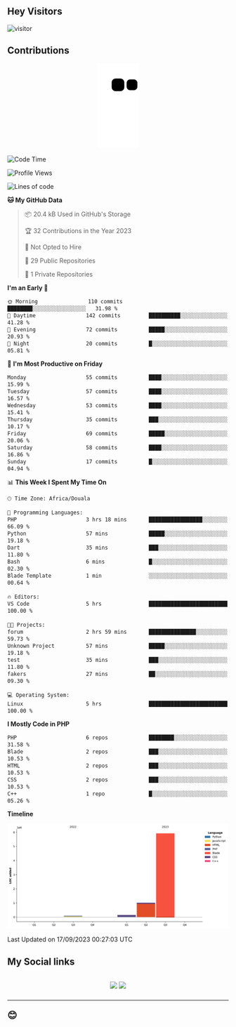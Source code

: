 ## Hey Visitors
![visitor](https://profile-counter.glitch.me/Fotsingboris/count.svg)

## Contributions
<p align="center">
  <img src="https://raw.githubusercontent.com/Fotsingboris/Fotsingboris/output/github-contribution-grid-snake.svg" />
</p>

<!--START_SECTION:waka-->
![Code Time](http://img.shields.io/badge/Code%20Time-642%20hrs%2010%20mins-blue)

![Profile Views](http://img.shields.io/badge/Profile%20Views-0-blue)

![Lines of code](https://img.shields.io/badge/From%20Hello%20World%20I%27ve%20Written-7.1%20million%20lines%20of%20code-blue)

**🐱 My GitHub Data** 

> 📦 20.4 kB Used in GitHub's Storage 
 > 
> 🏆 32 Contributions in the Year 2023
 > 
> 🚫 Not Opted to Hire
 > 
> 📜 29 Public Repositories 
 > 
> 🔑 1 Private Repositories 
 > 
**I'm an Early 🐤** 

```text
🌞 Morning                110 commits         ████████░░░░░░░░░░░░░░░░░   31.98 % 
🌆 Daytime                142 commits         ██████████░░░░░░░░░░░░░░░   41.28 % 
🌃 Evening                72 commits          █████░░░░░░░░░░░░░░░░░░░░   20.93 % 
🌙 Night                  20 commits          █░░░░░░░░░░░░░░░░░░░░░░░░   05.81 % 
```
📅 **I'm Most Productive on Friday** 

```text
Monday                   55 commits          ████░░░░░░░░░░░░░░░░░░░░░   15.99 % 
Tuesday                  57 commits          ████░░░░░░░░░░░░░░░░░░░░░   16.57 % 
Wednesday                53 commits          ████░░░░░░░░░░░░░░░░░░░░░   15.41 % 
Thursday                 35 commits          ███░░░░░░░░░░░░░░░░░░░░░░   10.17 % 
Friday                   69 commits          █████░░░░░░░░░░░░░░░░░░░░   20.06 % 
Saturday                 58 commits          ████░░░░░░░░░░░░░░░░░░░░░   16.86 % 
Sunday                   17 commits          █░░░░░░░░░░░░░░░░░░░░░░░░   04.94 % 
```


📊 **This Week I Spent My Time On** 

```text
🕑︎ Time Zone: Africa/Douala

💬 Programming Languages: 
PHP                      3 hrs 18 mins       █████████████████░░░░░░░░   66.09 % 
Python                   57 mins             █████░░░░░░░░░░░░░░░░░░░░   19.18 % 
Dart                     35 mins             ███░░░░░░░░░░░░░░░░░░░░░░   11.80 % 
Bash                     6 mins              █░░░░░░░░░░░░░░░░░░░░░░░░   02.30 % 
Blade Template           1 min               ░░░░░░░░░░░░░░░░░░░░░░░░░   00.64 % 

🔥 Editors: 
VS Code                  5 hrs               █████████████████████████   100.00 % 

🐱‍💻 Projects: 
forum                    2 hrs 59 mins       ███████████████░░░░░░░░░░   59.73 % 
Unknown Project          57 mins             █████░░░░░░░░░░░░░░░░░░░░   19.18 % 
test                     35 mins             ███░░░░░░░░░░░░░░░░░░░░░░   11.80 % 
fakers                   27 mins             ██░░░░░░░░░░░░░░░░░░░░░░░   09.30 % 

💻 Operating System: 
Linux                    5 hrs               █████████████████████████   100.00 % 
```

**I Mostly Code in PHP** 

```text
PHP                      6 repos             ████████░░░░░░░░░░░░░░░░░   31.58 % 
Blade                    2 repos             ███░░░░░░░░░░░░░░░░░░░░░░   10.53 % 
HTML                     2 repos             ███░░░░░░░░░░░░░░░░░░░░░░   10.53 % 
CSS                      2 repos             ███░░░░░░░░░░░░░░░░░░░░░░   10.53 % 
C++                      1 repo              █░░░░░░░░░░░░░░░░░░░░░░░░   05.26 % 
```



**Timeline**

![Lines of Code chart](https://raw.githubusercontent.com/Fotsingboris/Fotsingboris/main/assets/bar_graph.png)


 Last Updated on 17/09/2023 00:27:03 UTC
<!--END_SECTION:waka-->

<h2>My Social links <h2>
<p align="center">
   <a href="https://linkedin.com/in/Fotsingboris-Mathieu"><img src="https://img.shields.io/badge/linkedin-%230077B5.svg?style=for-the-badge&logo=linkedin&logoColor=white"></a>
   <a href="https://instagram.com/Fotsingboris"><img src="https://img.shields.io/badge/instagram-%23E4405F.svg?style=for-the-badge&logo=Instagram&logoColor=white"></a>
  </p>
<hr>
😊
